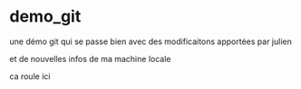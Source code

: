# demo_git
une démo git qui se passe bien avec des modificaitons apportées par julien

et de nouvelles infos de ma machine locale

ca roule ici
